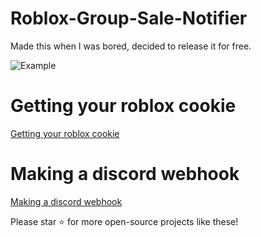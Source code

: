 # Roblox-Group-Sale-Notifier
Made this when I was bored, decided to release it for free.

![Example](https://i.imgur.com/yqeKQD6.png)

# Getting your roblox cookie

[Getting your roblox cookie](https://ro.py.jmk.gg/dev/roblosecurity/)

# Making a discord webhook

[Making a discord webhook](https://www.youtube.com/watch?v=i2j4HBFrgEE)

Please star ⭐ for more open-source projects like these!
